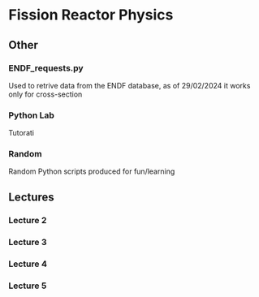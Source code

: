 # Fission Reactor Physics

## Other
### ENDF_requests.py
Used to retrive data from the ENDF database, as of 29/02/2024 it works only for cross-section

### Python Lab
Tutorati

### Random 
Random Python scripts produced for fun/learning

## Lectures

### Lecture 2

### Lecture 3

### Lecture 4

### Lecture 5

